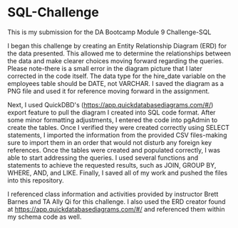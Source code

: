 # SQL-Challenge
This is my submission for the DA Bootcamp Module 9 Challenge-SQL

I began this challenge by creating an Entity Relationship Diagram (ERD) for the data presented. This allowed me to determine the relationships between the data and make clearer choices moving forward regarding the queries. Please note-there is a small error in the diagram picture that I later corrected in the code itself. The data type for the hire_date variable on the employees table should be DATE, not VARCHAR. I saved the diagram as a PNG file and used it for reference moving forward in the assignment.

Next, I used QuickDBD's (https://app.quickdatabasediagrams.com/#/) export feature to pull the diagram I created into SQL code format. After some minor formatting adjustments, I entered the code into pgAdmin to create the tables. Once I verified they were created correctly using SELECT statements, I imported the information from the provided CSV files-making sure to import them in an order that would not disturb any foreign key references. Once the tables were created and populated correctly, I was able to start addressing the queries. I used several functions and statements to achieve the requested results, such as JOIN, GROUP BY, WHERE, AND, and LIKE. Finally, I saved all of my work and pushed the files into this repository. 

I referenced class information and activities provided by instructor Brett Barnes and TA Ally Qi for this challenge. I also used the ERD creator found at https://app.quickdatabasediagrams.com/#/ and referenced them within my schema code as well.
